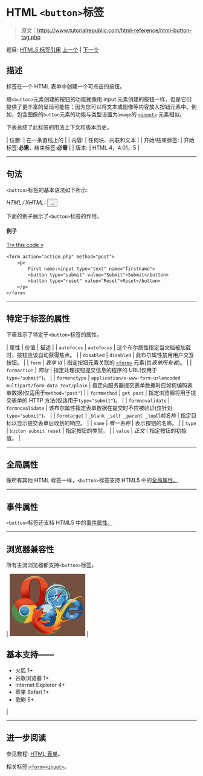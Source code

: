 # HTML `<button>`标签

> 原文：<https://www.tutorialrepublic.com/html-reference/html-button-tag.php>

题目: [HTML5 标签引用](html5-tags.php) [上一个](html-br-tag.php) | [下一个](html5-canvas-tag.php)

## 描述

标签在一个 HTML 表单中创建一个可点击的按钮。

用`<button>`元素创建的按钮的功能就像用 input 元素创建的按钮一样，但是它们提供了更丰富的呈现可能性；因为您可以将文本或图像等内容放入按钮元素中。例如，包含图像的`button`元素的功能与类型设置为`image`的 [`<input>`](html-input-tag.php) 元素相似。

下表总结了此标签的用法上下文和版本历史。

| 位置: | 在一条直线上的 |
| 内容: | 任何块、内联和文本 |
| 开始/结束标签: | 开始标签:**必需**，结束标签:**必需** |
| 版本: | HTML 4，4.01，5 |

* * *

## 句法

`<button>`标签的基本语法如下所示:

*HTML / XHTML:* <button type="button|reset|submit"> ... </button>

下面的例子展示了`<button>`标签的作用。

#### 例子

[Try this code »](../codelab.php?topic=html&file=button-tag "Try this code using online Editor")

```
<form action="action.php" method="post">
    <p>
        First name:<input type="text" name="firstname">
        <button type="submit" value="Submit">Submit</button>
        <button type="reset" value="Reset">Reset</button>
    </p>
</form>
```

* * *

## 特定于标签的属性

下表显示了特定于`<button>`标签的属性。

| 属性 | 价值 | 描述 |
| `autofocus` | `autofocus` | 这个布尔属性指定当文档被加载时，按钮应该自动获得焦点。 |
| `disabled` | `disabled` | 此布尔属性禁用用户交互按钮。 |
| `form` | *表单 id* | 指定按钮元素关联的 [`<form>`](html-form-tag.php) 元素(其*表单所有者*)。 |
| `formaction` | *网址* | 指定处理按钮提交信息的程序的 URL(仅用于`type="submit"`)。 |
| `formenctype` | `application/x-www-form-urlencoded
multipart/form-data
text/plain` | 指定向服务器提交表单数据时应如何编码表单数据(仅适用于`method="post"`) |
| `formmethod` | `get
post` | 指定浏览器将用于提交表单的 HTTP 方法(仅适用于`type="submit"`)。 |
| `formnovalidate` | `formnovalidate` | 该布尔属性指定表单数据在提交时不应被验证(仅针对`type="submit"`)。 |
| `formtarget` | `_blank
_self
_parent
_top`t1*帧名称* | 指定目标以显示提交表单后收到的响应。 |
| `name` | *唯一名称* | 表示按钮的名称。 |
| `type` | `button
submit
reset` | 指定按钮的类型。 |
| `value` | *正文* | 指定按钮的初始值。 |

* * *

## 全局属性

像所有其他 HTML 标签一样，`<button>`标签支持 HTML5 中的[全局属性。](html5-global-attributes.php)

* * *

## 事件属性

`<button>`标签还支持 HTML5 中的[事件属性。](html5-event-attributes.php)

* * *

## 浏览器兼容性

所有主流浏览器都支持`<button>`标签。

| ![Browsers Icon](img/e9331123c77668c1832e541c2fca1002.png) | 

## 基本支持——

*   火狐 1+
*   谷歌浏览器 1+
*   Internet Explorer 4+
*   苹果 Safari 1+
*   歌剧 5+

 |

* * *

## 进一步阅读

参见教程: [HTML 表单](../html-tutorial/html-forms.php)。

相关标签:[`<form>`](html-form-tag.php)[`<input>`](html-input-tag.php)。